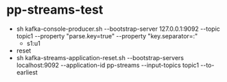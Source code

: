 # pp-streams-test


- sh kafka-console-producer.sh --bootstrap-server 127.0.0.1:9092 --topic topic1 --property "parse.key=true" --property "key.separator=:"
  - s1:u1
- reset
- sh kafka-streams-application-reset.sh --bootstrap-servers localhost:9092 --application-id pp-streams --input-topics topic1 --to-earliest

